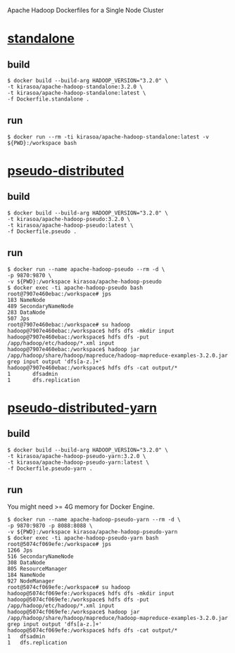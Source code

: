 Apache Hadoop Dockerfiles for a Single Node Cluster

# [standalone](https://hadoop.apache.org/docs/stable/hadoop-project-dist/hadoop-common/SingleCluster.html#Standalone_Operation)

## build
```
$ docker build --build-arg HADOOP_VERSION="3.2.0" \
-t kirasoa/apache-hadoop-standalone:3.2.0 \
-t kirasoa/apache-hadoop-standalone:latest \
-f Dockerfile.standalone .
```

## run
```
$ docker run --rm -ti kirasoa/apache-hadoop-standalone:latest -v ${PWD}:/workspace bash
```

# [pseudo-distributed](https://hadoop.apache.org/docs/stable/hadoop-project-dist/hadoop-common/SingleCluster.html#Pseudo-Distributed_Operation)

## build
```
$ docker build --build-arg HADOOP_VERSION="3.2.0" \
-t kirasoa/apache-hadoop-pseudo:3.2.0 \
-t kirasoa/apache-hadoop-pseudo:latest \
-f Dockerfile.pseudo .
```

## run
```
$ docker run --name apache-hadoop-pseudo --rm -d \
-p 9870:9870 \
-v ${PWD}:/workspace kirasoa/apache-hadoop-pseudo
$ docker exec -ti apache-hadoop-pseudo bash
root@7907e460ebac:/workspace# jps
183 NameNode
489 SecondaryNameNode
283 DataNode
507 Jps
root@7907e460ebac:/workspace# su hadoop
hadoop@7907e460ebac:/workspace$ hdfs dfs -mkdir input
hadoop@7907e460ebac:/workspace$ hdfs dfs -put /app/hadoop/etc/hadoop/*.xml input
hadoop@7907e460ebac:/workspace$ hadoop jar /app/hadoop/share/hadoop/mapreduce/hadoop-mapreduce-examples-3.2.0.jar grep input output 'dfs[a-z.]+'
hadoop@7907e460ebac:/workspace$ hdfs dfs -cat output/*
1       dfsadmin
1       dfs.replication
```

# [pseudo-distributed-yarn](https://hadoop.apache.org/docs/stable/hadoop-project-dist/hadoop-common/SingleCluster.html#YARN_on_a_Single_Node)

## build
```
$ docker build --build-arg HADOOP_VERSION="3.2.0" \
-t kirasoa/apache-hadoop-pseudo-yarn:3.2.0 \
-t kirasoa/apache-hadoop-pseudo-yarn:latest \
-f Dockerfile.pseudo-yarn .
```

## run
You might need >= 4G memory for Docker Engine.
```
$ docker run --name apache-hadoop-pseudo-yarn --rm -d \
-p 9870:9870 -p 8088:8088 \
-v ${PWD}:/workspace kirasoa/apache-hadoop-pseudo-yarn
$ docker exec -ti apache-hadoop-pseudo-yarn bash
root@5074cf069efe:/workspace# jps
1266 Jps
516 SecondaryNameNode
308 DataNode
805 ResourceManager
184 NameNode
927 NodeManager
root@5074cf069efe:/workspace# su hadoop
hadoop@5074cf069efe:/workspace$ hdfs dfs -mkdir input
hadoop@5074cf069efe:/workspace$ hdfs dfs -put /app/hadoop/etc/hadoop/*.xml input
hadoop@5074cf069efe:/workspace$ hadoop jar /app/hadoop/share/hadoop/mapreduce/hadoop-mapreduce-examples-3.2.0.jar grep input output 'dfs[a-z.]+'
hadoop@5074cf069efe:/workspace$ hdfs dfs -cat output/*
1	dfsadmin
1	dfs.replication
```
